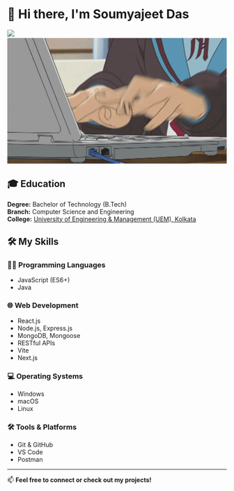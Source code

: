 # 👋 Hi there, I'm Soumyajeet Das
<img src="https://leetcard.jacoblin.cool/Soumyajeet916?theme=chartreuse&font=Noto%20Sans%20Sundanese&ext=contest" width="800"/>
<img src="3AyY.gif" width="800"/>

## 🎓 Education

**Degree:** Bachelor of Technology (B.Tech)  
**Branch:** Computer Science and Engineering  
**College:** [University of Engineering & Management (UEM), Kolkata](https://uem.edu.in/uem-kolkata/)

## 🛠️ My Skills

### 👨‍💻 Programming Languages
- JavaScript (ES6+)
- Java

### 🌐 Web Development
- React.js
- Node.js, Express.js
- MongoDB, Mongoose
- RESTful APIs
- Vite
- Next.js

 ### 💻 Operating Systems
- Windows
- macOS
- Linux

### 🛠 Tools & Platforms
- Git & GitHub
- VS Code
- Postman


---

📫 **Feel free to connect or check out my projects!**
